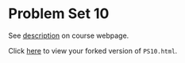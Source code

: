 # Problem Set 10

See [description](https://rudeboybert.github.io/STAT495/#problem_set_10) on course webpage.

Click [here](http://htmlpreview.github.io/?https://github.com/lyoon18/PS10/blob/master/PS10.html) to view your forked version of `PS10.html`.
